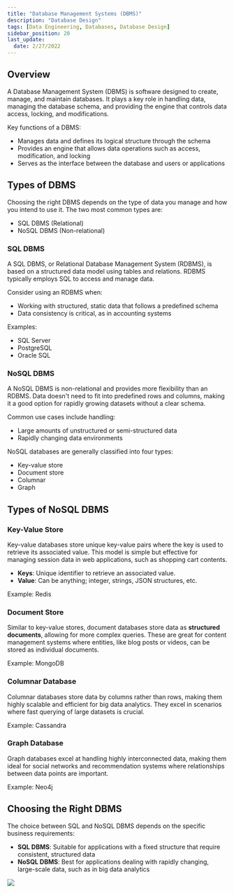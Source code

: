 ```yaml
---
title: "Database Management Systems (DBMS)"
description: "Database Design"
tags: [Data Engineering, Databases, Database Design]
sidebar_position: 20
last_update:
  date: 2/27/2022
---
```


## Overview

A Database Management System (DBMS) is software designed to create, manage, and maintain databases. It plays a key role in handling data, managing the database schema, and providing the engine that controls data access, locking, and modifications.

Key functions of a DBMS:

- Manages data and defines its logical structure through the schema
- Provides an engine that allows data operations such as access, modification, and locking
- Serves as the interface between the database and users or applications

## Types of DBMS

Choosing the right DBMS depends on the type of data you manage and how you intend to use it. The two most common types are:

- SQL DBMS (Relational)
- NoSQL DBMS (Non-relational)

### SQL DBMS

A SQL DBMS, or Relational Database Management System (RDBMS), is based on a structured data model using tables and relations. RDBMS typically employs SQL to access and manage data. 

Consider using an RDBMS when:

- Working with structured, static data that follows a predefined schema
- Data consistency is critical, as in accounting systems

Examples: 

- SQL Server
- PostgreSQL
- Oracle SQL


### NoSQL DBMS

A NoSQL DBMS is non-relational and provides more flexibility than an RDBMS. Data doesn't need to fit into predefined rows and columns, making it a good option for rapidly growing datasets without a clear schema. 

Common use cases include handling:

- Large amounts of unstructured or semi-structured data
- Rapidly changing data environments

NoSQL databases are generally classified into four types:

- Key-value store
- Document store
- Columnar
- Graph


## Types of NoSQL DBMS

### Key-Value Store

Key-value databases store unique key-value pairs where the key is used to retrieve its associated value. This model is simple but effective for managing session data in web applications, such as shopping cart contents.

- **Keys**: Unique identifier to retrieve an associated value.
- **Value**: Can be anything; integer, strings, JSON structures, etc.

Example: Redis

### Document Store

Similar to key-value stores, document databases store data as **structured documents**, allowing for more complex queries. These are great for content management systems where entities, like blog posts or videos, can be stored as individual documents.

Example: MongoDB

### Columnar Database

Columnar databases store data by columns rather than rows, making them highly scalable and efficient for big data analytics. They excel in scenarios where fast querying of large datasets is crucial.

Example: Cassandra

### Graph Database

Graph databases excel at handling highly interconnected data, making them ideal for social networks and recommendation systems where relationships between data points are important.

Example: Neo4j

## Choosing the Right DBMS

The choice between SQL and NoSQL DBMS depends on the specific business requirements:

- **SQL DBMS**: Suitable for applications with a fixed structure that require consistent, structured data
- **NoSQL DBMS**: Best for applications dealing with rapidly changing, large-scale data, such as in big data analytics

![](/img/docs/dbms-choosign-the-right-dbmsssss.png)
